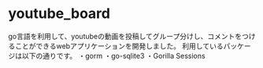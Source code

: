 # youtube_board

go言語を利用して、youtubeの動画を投稿してグループ分けし、コメントをつけることができるwebアプリケーションを開発しました。
利用しているパッケージは以下の通りです。
・gorm
・go-sqlite3
・Gorilla Sessions
